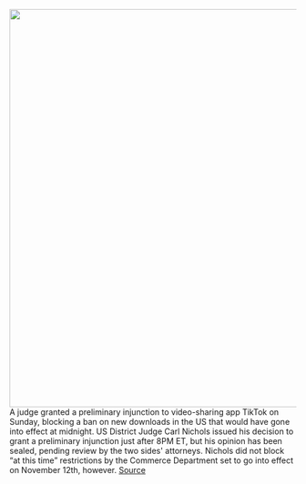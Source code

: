 <img src='https://cdn.vox-cdn.com/thumbor/dIbzIoJ49HEPOC3Hwjwgc1BFQEU=/0x0:2040x1360/1200x800/filters:focal(857x517:1183x843)/cdn.vox-cdn.com/uploads/chorus_image/image/67477050/acastro_190723_1777_tiktok_0001.0.0.jpg' width='700px' /><br/>
A judge granted a preliminary injunction to video-sharing app TikTok on Sunday, blocking a ban on new downloads in the US that would have gone into effect at midnight. US District Judge Carl Nichols issued his decision to grant a preliminary injunction just after 8PM ET, but his opinion has been sealed, pending review by the two sides' attorneys. Nichols did not block “at this time” restrictions by the Commerce Department set to go into effect on November 12th, however.
<a href='https://www.theverge.com/2020/9/27/21458375/tiktok-judge-trump-china-ban-app-bytedance'> Source <a/>